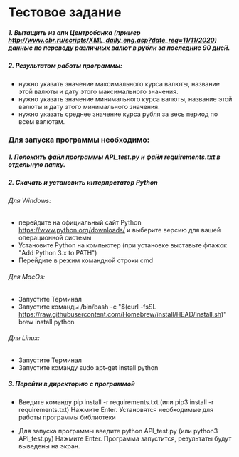 # Тестовое задание
##### 1. Вытащить из апи Центробанка (пример http://www.cbr.ru/scripts/XML_daily_eng.asp?date_req=11/11/2020) данные по переводу различных валют в рубли за последние 90 дней.
##### 2. Результатом работы программы:  
- нужно указать значение максимального курса валюты, название этой валюты и дату этого максимального значения.
- нужно указать значение минимального курса валюты, название этой валюты и дату этого минимального значения.
- нужно указать среднее значение курса рубля за весь период по всем валютам.

### Для запуска программы необходимо:
##### 1. Положить файл программы API_test.py и файл requirements.txt в отдельную папку.

##### 2. Скачать и установить интерпретатор Python
###### Для Windows:
- перейдите на официальный сайт Python https://www.python.org/downloads/ и выберите версию для
вашей операционной системы
- Установите Python на компьютер (при установке выставьте флажок "Add Python 3.x to PATH")
- Перейдите в режим командной строки cmd

###### Для MacOs:
- Запустите Терминал
- Запустите команды /bin/bash -c "$(curl -fsSL https://raw.githubusercontent.com/Homebrew/install/HEAD/install.sh)"
brew install python

###### Для Linux:
- Запустите Терминал
- Запустите команду sudo apt-get install python

##### 3. Перейти в директорию с программой
- Введите команду pip install -r requirements.txt (или pip3 install -r requirements.txt)
Нажмите Enter. Установятся необходимые для работы программы библиотеки

- Для запуска программы введите python API_test.py (или python3 API_test.py)
Нажмите Enter. Программа запустится, результаты будут выведены на экран.
